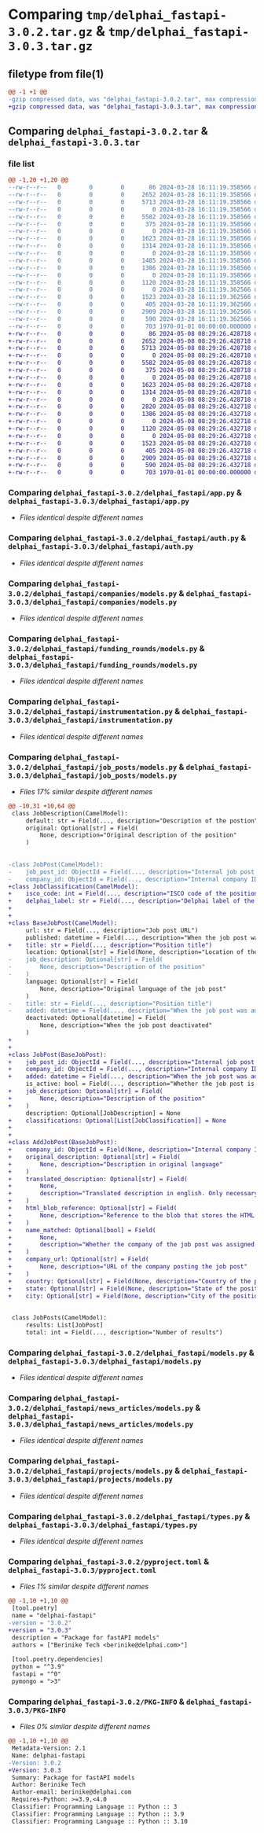 # Comparing `tmp/delphai_fastapi-3.0.2.tar.gz` & `tmp/delphai_fastapi-3.0.3.tar.gz`

## filetype from file(1)

```diff
@@ -1 +1 @@
-gzip compressed data, was "delphai_fastapi-3.0.2.tar", max compression
+gzip compressed data, was "delphai_fastapi-3.0.3.tar", max compression
```

## Comparing `delphai_fastapi-3.0.2.tar` & `delphai_fastapi-3.0.3.tar`

### file list

```diff
@@ -1,20 +1,20 @@
--rw-r--r--   0        0        0       86 2024-03-28 16:11:19.358566 delphai_fastapi-3.0.2/delphai_fastapi/__init__.py
--rw-r--r--   0        0        0     2652 2024-03-28 16:11:19.358566 delphai_fastapi-3.0.2/delphai_fastapi/app.py
--rw-r--r--   0        0        0     5713 2024-03-28 16:11:19.358566 delphai_fastapi-3.0.2/delphai_fastapi/auth.py
--rw-r--r--   0        0        0        0 2024-03-28 16:11:19.358566 delphai_fastapi-3.0.2/delphai_fastapi/companies/__init__.py
--rw-r--r--   0        0        0     5582 2024-03-28 16:11:19.358566 delphai_fastapi-3.0.2/delphai_fastapi/companies/models.py
--rw-r--r--   0        0        0      375 2024-03-28 16:11:19.358566 delphai_fastapi-3.0.2/delphai_fastapi/decorators.py
--rw-r--r--   0        0        0        0 2024-03-28 16:11:19.358566 delphai_fastapi-3.0.2/delphai_fastapi/funding_rounds/__init__.py
--rw-r--r--   0        0        0     1623 2024-03-28 16:11:19.358566 delphai_fastapi-3.0.2/delphai_fastapi/funding_rounds/models.py
--rw-r--r--   0        0        0     1314 2024-03-28 16:11:19.358566 delphai_fastapi-3.0.2/delphai_fastapi/instrumentation.py
--rw-r--r--   0        0        0        0 2024-03-28 16:11:19.358566 delphai_fastapi-3.0.2/delphai_fastapi/job_posts/__init__.py
--rw-r--r--   0        0        0     1485 2024-03-28 16:11:19.358566 delphai_fastapi-3.0.2/delphai_fastapi/job_posts/models.py
--rw-r--r--   0        0        0     1386 2024-03-28 16:11:19.358566 delphai_fastapi-3.0.2/delphai_fastapi/models.py
--rw-r--r--   0        0        0        0 2024-03-28 16:11:19.358566 delphai_fastapi-3.0.2/delphai_fastapi/news_articles/__init__.py
--rw-r--r--   0        0        0     1120 2024-03-28 16:11:19.358566 delphai_fastapi-3.0.2/delphai_fastapi/news_articles/models.py
--rw-r--r--   0        0        0        0 2024-03-28 16:11:19.362566 delphai_fastapi-3.0.2/delphai_fastapi/projects/__init__.py
--rw-r--r--   0        0        0     1523 2024-03-28 16:11:19.362566 delphai_fastapi-3.0.2/delphai_fastapi/projects/models.py
--rw-r--r--   0        0        0      405 2024-03-28 16:11:19.362566 delphai_fastapi-3.0.2/delphai_fastapi/server.py
--rw-r--r--   0        0        0     2909 2024-03-28 16:11:19.362566 delphai_fastapi-3.0.2/delphai_fastapi/types.py
--rw-r--r--   0        0        0      590 2024-03-28 16:11:19.362566 delphai_fastapi-3.0.2/pyproject.toml
--rw-r--r--   0        0        0      703 1970-01-01 00:00:00.000000 delphai_fastapi-3.0.2/PKG-INFO
+-rw-r--r--   0        0        0       86 2024-05-08 08:29:26.428718 delphai_fastapi-3.0.3/delphai_fastapi/__init__.py
+-rw-r--r--   0        0        0     2652 2024-05-08 08:29:26.428718 delphai_fastapi-3.0.3/delphai_fastapi/app.py
+-rw-r--r--   0        0        0     5713 2024-05-08 08:29:26.428718 delphai_fastapi-3.0.3/delphai_fastapi/auth.py
+-rw-r--r--   0        0        0        0 2024-05-08 08:29:26.428718 delphai_fastapi-3.0.3/delphai_fastapi/companies/__init__.py
+-rw-r--r--   0        0        0     5582 2024-05-08 08:29:26.428718 delphai_fastapi-3.0.3/delphai_fastapi/companies/models.py
+-rw-r--r--   0        0        0      375 2024-05-08 08:29:26.428718 delphai_fastapi-3.0.3/delphai_fastapi/decorators.py
+-rw-r--r--   0        0        0        0 2024-05-08 08:29:26.428718 delphai_fastapi-3.0.3/delphai_fastapi/funding_rounds/__init__.py
+-rw-r--r--   0        0        0     1623 2024-05-08 08:29:26.428718 delphai_fastapi-3.0.3/delphai_fastapi/funding_rounds/models.py
+-rw-r--r--   0        0        0     1314 2024-05-08 08:29:26.428718 delphai_fastapi-3.0.3/delphai_fastapi/instrumentation.py
+-rw-r--r--   0        0        0        0 2024-05-08 08:29:26.428718 delphai_fastapi-3.0.3/delphai_fastapi/job_posts/__init__.py
+-rw-r--r--   0        0        0     2820 2024-05-08 08:29:26.432718 delphai_fastapi-3.0.3/delphai_fastapi/job_posts/models.py
+-rw-r--r--   0        0        0     1386 2024-05-08 08:29:26.432718 delphai_fastapi-3.0.3/delphai_fastapi/models.py
+-rw-r--r--   0        0        0        0 2024-05-08 08:29:26.432718 delphai_fastapi-3.0.3/delphai_fastapi/news_articles/__init__.py
+-rw-r--r--   0        0        0     1120 2024-05-08 08:29:26.432718 delphai_fastapi-3.0.3/delphai_fastapi/news_articles/models.py
+-rw-r--r--   0        0        0        0 2024-05-08 08:29:26.432718 delphai_fastapi-3.0.3/delphai_fastapi/projects/__init__.py
+-rw-r--r--   0        0        0     1523 2024-05-08 08:29:26.432718 delphai_fastapi-3.0.3/delphai_fastapi/projects/models.py
+-rw-r--r--   0        0        0      405 2024-05-08 08:29:26.432718 delphai_fastapi-3.0.3/delphai_fastapi/server.py
+-rw-r--r--   0        0        0     2909 2024-05-08 08:29:26.432718 delphai_fastapi-3.0.3/delphai_fastapi/types.py
+-rw-r--r--   0        0        0      590 2024-05-08 08:29:26.432718 delphai_fastapi-3.0.3/pyproject.toml
+-rw-r--r--   0        0        0      703 1970-01-01 00:00:00.000000 delphai_fastapi-3.0.3/PKG-INFO
```

### Comparing `delphai_fastapi-3.0.2/delphai_fastapi/app.py` & `delphai_fastapi-3.0.3/delphai_fastapi/app.py`

 * *Files identical despite different names*

### Comparing `delphai_fastapi-3.0.2/delphai_fastapi/auth.py` & `delphai_fastapi-3.0.3/delphai_fastapi/auth.py`

 * *Files identical despite different names*

### Comparing `delphai_fastapi-3.0.2/delphai_fastapi/companies/models.py` & `delphai_fastapi-3.0.3/delphai_fastapi/companies/models.py`

 * *Files identical despite different names*

### Comparing `delphai_fastapi-3.0.2/delphai_fastapi/funding_rounds/models.py` & `delphai_fastapi-3.0.3/delphai_fastapi/funding_rounds/models.py`

 * *Files identical despite different names*

### Comparing `delphai_fastapi-3.0.2/delphai_fastapi/instrumentation.py` & `delphai_fastapi-3.0.3/delphai_fastapi/instrumentation.py`

 * *Files identical despite different names*

### Comparing `delphai_fastapi-3.0.2/delphai_fastapi/job_posts/models.py` & `delphai_fastapi-3.0.3/delphai_fastapi/job_posts/models.py`

 * *Files 17% similar despite different names*

```diff
@@ -10,31 +10,64 @@
 class JobDescription(CamelModel):
     default: str = Field(..., description="Description of the postion")
     original: Optional[str] = Field(
         None, description="Original description of the position"
     )
 
 
-class JobPost(CamelModel):
-    job_post_id: ObjectId = Field(..., description="Internal job post ID")
-    company_id: ObjectId = Field(..., description="Internal company ID")
+class JobClassification(CamelModel):
+    isco_code: int = Field(..., description="ISCO code of the position")
+    delphai_label: str = Field(..., description="Delphai label of the position")
+
+
+class BaseJobPost(CamelModel):
     url: str = Field(..., description="Job post URL")
     published: datetime = Field(..., description="When the job post was published")
+    title: str = Field(..., description="Position title")
     location: Optional[str] = Field(None, description="Location of the position")
-    job_description: Optional[str] = Field(
-        None, description="Description of the position"
-    )
     language: Optional[str] = Field(
         None, description="Original language of the job post"
     )
-    title: str = Field(..., description="Position title")
-    added: datetime = Field(..., description="When the job post was added to delphai")
     deactivated: Optional[datetime] = Field(
         None, description="When the job post deactivated"
     )
+
+
+class JobPost(BaseJobPost):
+    job_post_id: ObjectId = Field(..., description="Internal job post ID")
+    company_id: ObjectId = Field(..., description="Internal company ID")
+    added: datetime = Field(..., description="When the job post was added to delphai")
     is_active: bool = Field(..., description="Whether the job post is active or not")
+    job_description: Optional[str] = Field(
+        None, description="Description of the position"
+    )
     description: Optional[JobDescription] = None
+    classifications: Optional[List[JobClassification]] = None
+
+
+class AddJobPost(BaseJobPost):
+    company_id: ObjectId = Field(None, description="Internal company ID")
+    original_description: Optional[str] = Field(
+        None, description="Description in original language"
+    )
+    translated_description: Optional[str] = Field(
+        None,
+        description="Translated description in english. Only necessary if original language is not english",
+    )
+    html_blob_reference: Optional[str] = Field(
+        None, description="Reference to the blob that stores the HTML of the job post"
+    )
+    name_matched: Optional[bool] = Field(
+        None,
+        description="Whether the company of the job post was assigned using the names-matcher",
+    )
+    company_url: Optional[str] = Field(
+        None, description="URL of the company posting the job post"
+    )
+    country: Optional[str] = Field(None, description="Country of the position")
+    state: Optional[str] = Field(None, description="State of the position")
+    city: Optional[str] = Field(None, description="City of the position")
 
 
 class JobPosts(CamelModel):
     results: List[JobPost]
     total: int = Field(..., description="Number of results")
```

### Comparing `delphai_fastapi-3.0.2/delphai_fastapi/models.py` & `delphai_fastapi-3.0.3/delphai_fastapi/models.py`

 * *Files identical despite different names*

### Comparing `delphai_fastapi-3.0.2/delphai_fastapi/news_articles/models.py` & `delphai_fastapi-3.0.3/delphai_fastapi/news_articles/models.py`

 * *Files identical despite different names*

### Comparing `delphai_fastapi-3.0.2/delphai_fastapi/projects/models.py` & `delphai_fastapi-3.0.3/delphai_fastapi/projects/models.py`

 * *Files identical despite different names*

### Comparing `delphai_fastapi-3.0.2/delphai_fastapi/types.py` & `delphai_fastapi-3.0.3/delphai_fastapi/types.py`

 * *Files identical despite different names*

### Comparing `delphai_fastapi-3.0.2/pyproject.toml` & `delphai_fastapi-3.0.3/pyproject.toml`

 * *Files 1% similar despite different names*

```diff
@@ -1,10 +1,10 @@
 [tool.poetry]
 name = "delphai-fastapi"
-version = "3.0.2"
+version = "3.0.3"
 description = "Package for fastAPI models"
 authors = ["Berinike Tech <berinike@delphai.com>"]
 
 [tool.poetry.dependencies]
 python = "^3.9"
 fastapi = "^0"
 pymongo = ">3"
```

### Comparing `delphai_fastapi-3.0.2/PKG-INFO` & `delphai_fastapi-3.0.3/PKG-INFO`

 * *Files 0% similar despite different names*

```diff
@@ -1,10 +1,10 @@
 Metadata-Version: 2.1
 Name: delphai-fastapi
-Version: 3.0.2
+Version: 3.0.3
 Summary: Package for fastAPI models
 Author: Berinike Tech
 Author-email: berinike@delphai.com
 Requires-Python: >=3.9,<4.0
 Classifier: Programming Language :: Python :: 3
 Classifier: Programming Language :: Python :: 3.9
 Classifier: Programming Language :: Python :: 3.10
```

